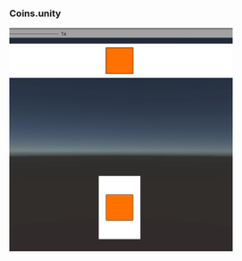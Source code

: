 ### Coins.unity

<img src="https://github.com/cococatus/Transforms/blob/master/Assets/Resources/coins.gif" width="400" height="400" />
